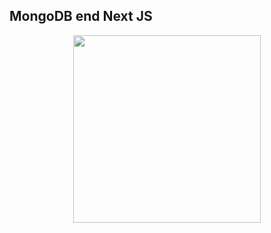## MongoDB end Next JS

<div id="header" align="center">
  <img src="https://media.giphy.com/media/v1.Y2lkPTc5MGI3NjExOGhja2pqdXA2a2phcjFqc2l0Y3pkdXdmbGx3Ym10eXczenZxZWhoeiZlcD12MV9pbnRlcm5hbF9naWZfYnlfaWQmY3Q9Zw/l49JHz7kJvl6MCj3G/giphy.gif" width="300"/>
</div>
 